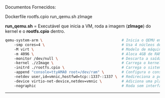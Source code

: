 Documentos Fornecidos:

Dockerfile   rootfs.cpio   run_qemu.sh   zImage

**run_qemu.sh** = Executável que inicia a VM, roda a imagem (**zImage**) do kernel e o **rootfs.cpio** dentro.

```sh
qemu-system-arm \                                    # Inicia o QEMU emulando uma máquina ARM
    -smp cores=4 \                                   # Usa 4 núcleos de CPU.
    -M virt \                                        # Modelo de máquina virtual genérico (ARM "virt").
    -m 4096 \                                        # Aloca 4GB de RAM para a VM.
    -monitor /dev/null \                             # Descarta a saída do monitor do QEMU.
    -kernel ./zImage \                               # Carrega o kernel Linux (arquivo 'zImage').
    -initrd ./rootfs.cpio \                          # Carrega o sistema de arquivos inicial (RAM disk).
    -append "console=ttyAMA0 root=/dev/ram" \        # Configura o console e o disco raiz.
    -netdev user,id=vmnic,hostfwd=tcp::1337-:1337 \  # Redireciona a porta 1337 (host -> VM).
    -device virtio-net-device,netdev=vmnic \         # Adiciona uma placa de rede virtual.
    -nographic                                       # Roda sem interface gráfica (tudo no terminal).
```

------------------------------------------------------------------------------------------------------------------------------



